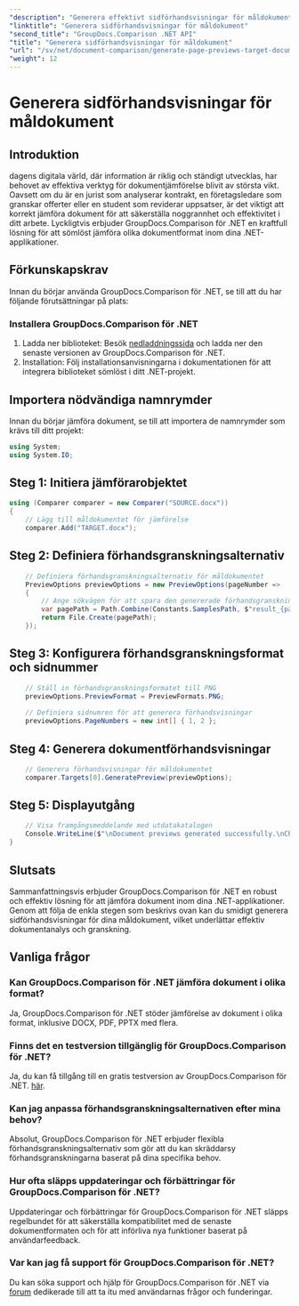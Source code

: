 ```yaml
---
"description": "Generera effektivt sidförhandsvisningar för måldokument med GroupDocs.Comparison för .NET. Följ vår steg-för-steg-guide för smidig dokumentjämförelse."
"linktitle": "Generera sidförhandsvisningar för måldokument"
"second_title": "GroupDocs.Comparison .NET API"
"title": "Generera sidförhandsvisningar för måldokument"
"url": "/sv/net/document-comparison/generate-page-previews-target-document/"
"weight": 12
---
```


# Generera sidförhandsvisningar för måldokument

## Introduktion
dagens digitala värld, där information är riklig och ständigt utvecklas, har behovet av effektiva verktyg för dokumentjämförelse blivit av största vikt. Oavsett om du är en jurist som analyserar kontrakt, en företagsledare som granskar offerter eller en student som reviderar uppsatser, är det viktigt att korrekt jämföra dokument för att säkerställa noggrannhet och effektivitet i ditt arbete. Lyckligtvis erbjuder GroupDocs.Comparison för .NET en kraftfull lösning för att sömlöst jämföra olika dokumentformat inom dina .NET-applikationer.
## Förkunskapskrav
Innan du börjar använda GroupDocs.Comparison för .NET, se till att du har följande förutsättningar på plats:
### Installera GroupDocs.Comparison för .NET
1. Ladda ner biblioteket: Besök [nedladdningssida](https://releases.groupdocs.com/comparison/net/) och ladda ner den senaste versionen av GroupDocs.Comparison för .NET.
2. Installation: Följ installationsanvisningarna i dokumentationen för att integrera biblioteket sömlöst i ditt .NET-projekt.

## Importera nödvändiga namnrymder
Innan du börjar jämföra dokument, se till att importera de namnrymder som krävs till ditt projekt:
```csharp
using System;
using System.IO;

```
## Steg 1: Initiera jämförarobjektet
```csharp
using (Comparer comparer = new Comparer("SOURCE.docx"))
{
    // Lägg till måldokumentet för jämförelse
    comparer.Add("TARGET.docx");
```
## Steg 2: Definiera förhandsgranskningsalternativ
```csharp
    // Definiera förhandsgranskningsalternativ för måldokumentet
    PreviewOptions previewOptions = new PreviewOptions(pageNumber =>
    {
        // Ange sökvägen för att spara den genererade förhandsgranskningen av sidan
        var pagePath = Path.Combine(Constants.SamplesPath, $"result_{pageNumber}.png");
        return File.Create(pagePath);
    });
```
## Steg 3: Konfigurera förhandsgranskningsformat och sidnummer
```csharp
    // Ställ in förhandsgranskningsformatet till PNG
    previewOptions.PreviewFormat = PreviewFormats.PNG;
    
    // Definiera sidnumren för att generera förhandsvisningar
    previewOptions.PageNumbers = new int[] { 1, 2 };
```
## Steg 4: Generera dokumentförhandsvisningar
```csharp
    // Generera förhandsvisningar för måldokumentet
    comparer.Targets[0].GeneratePreview(previewOptions);
```
## Steg 5: Displayutgång
```csharp
    // Visa framgångsmeddelande med utdatakatalogen
    Console.WriteLine($"\nDocument previews generated successfully.\nCheck output in {Directory.GetCurrentDirectory()}.");
}
```

## Slutsats
Sammanfattningsvis erbjuder GroupDocs.Comparison för .NET en robust och effektiv lösning för att jämföra dokument inom dina .NET-applikationer. Genom att följa de enkla stegen som beskrivs ovan kan du smidigt generera sidförhandsvisningar för dina måldokument, vilket underlättar effektiv dokumentanalys och granskning.
## Vanliga frågor
### Kan GroupDocs.Comparison för .NET jämföra dokument i olika format?
Ja, GroupDocs.Comparison för .NET stöder jämförelse av dokument i olika format, inklusive DOCX, PDF, PPTX med flera.
### Finns det en testversion tillgänglig för GroupDocs.Comparison för .NET?
Ja, du kan få tillgång till en gratis testversion av GroupDocs.Comparison för .NET. [här](https://releases.groupdocs.com/).
### Kan jag anpassa förhandsgranskningsalternativen efter mina behov?
Absolut, GroupDocs.Comparison för .NET erbjuder flexibla förhandsgranskningsalternativ som gör att du kan skräddarsy förhandsgranskningarna baserat på dina specifika behov.
### Hur ofta släpps uppdateringar och förbättringar för GroupDocs.Comparison för .NET?
Uppdateringar och förbättringar för GroupDocs.Comparison för .NET släpps regelbundet för att säkerställa kompatibilitet med de senaste dokumentformaten och för att införliva nya funktioner baserat på användarfeedback.
### Var kan jag få support för GroupDocs.Comparison för .NET?
Du kan söka support och hjälp för GroupDocs.Comparison för .NET via [forum](https://forum.groupdocs.com/c/comparison/12) dedikerade till att ta itu med användarnas frågor och funderingar.